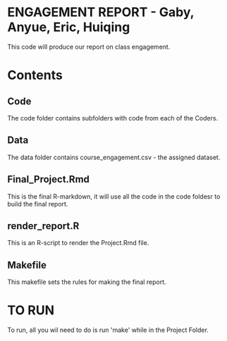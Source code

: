 # ENGAGEMENT REPORT - Gaby, Anyue, Eric, Huiqing 
This code will produce our report on class engagement. 

# Contents
## Code
The code folder contains subfolders with code from each of the Coders. 
  
## Data 
The data folder contains course_engagement.csv - the assigned dataset. 

## Final_Project.Rmd
This is the final R-markdown, it will use all the code in the code foldesr to build the final report.

## render_report.R
This is an R-script to render the Project.Rmd file.

## Makefile 
This makefile sets the rules for making the final report.

# TO RUN
To run, all you wil need to do is run 'make' while in the Project Folder.